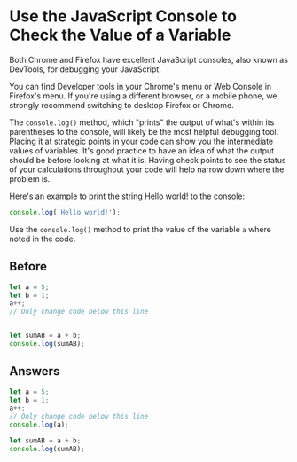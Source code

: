 # Use the JavaScript Console to Check the Value of a Variable
Both Chrome and Firefox have excellent JavaScript consoles, also known as DevTools, for debugging your JavaScript.

You can find Developer tools in your Chrome's menu or Web Console in Firefox's menu. If you're using a different browser, or a mobile phone, we strongly recommend switching to desktop Firefox or Chrome.

The `console.log()` method, which "prints" the output of what's within its parentheses to the console, will likely be the most helpful debugging tool. 
Placing it at strategic points in your code can show you the intermediate values of variables. It's good practice to have an idea of what the output should be before looking at what it is. 
Having check points to see the status of your calculations throughout your code will help narrow down where the problem is.

Here's an example to print the string Hello world! to the console:
```javascript
console.log('Hello world!');
```
Use the `console.log()` method to print the value of the variable `a` where noted in the code.

## Before
```javascript
let a = 5;
let b = 1;
a++;
// Only change code below this line


let sumAB = a + b;
console.log(sumAB);
```
## Answers
```javascript
let a = 5;
let b = 1;
a++;
// Only change code below this line
console.log(a);

let sumAB = a + b;
console.log(sumAB);
```
